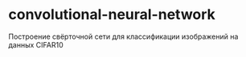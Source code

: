 # convolutional-neural-network
Построение свёрточной сети для классификации изображений на данных CIFAR10
